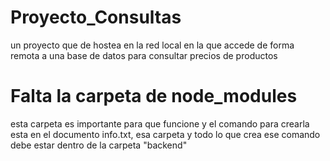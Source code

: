 # Proyecto_Consultas
un proyecto que de hostea en la red local en la que accede de forma remota a una base de datos para consultar precios de productos

# Falta la carpeta de node_modules
esta carpeta es importante para que funcione y el comando para crearla esta en el documento info.txt, esa carpeta y todo lo que crea ese comando debe estar dentro de la
carpeta "backend"

